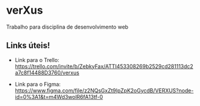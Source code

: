 # verXus
Trabalho para disciplina de desenvolvimento web

## Links úteis!

- Link para o Trello: https://trello.com/invite/b/ZebkyFax/ATTI453308269b2529cd281113dc2a7c8f14488D3760/verxus

- Link para o Figma: https://www.figma.com/file/z2NQsGxZt9IpZpK2oGycdB/VERXUS?node-id=0%3A1&t=m4Wd3wolR6fA13tf-0
